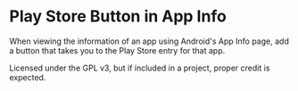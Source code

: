 Play Store Button in App Info
=============================

When viewing the information of an app using Android's App Info page, add a button that takes you to the Play Store entry for that app.

Licensed under the GPL v3, but if included in a project, proper credit is expected.
